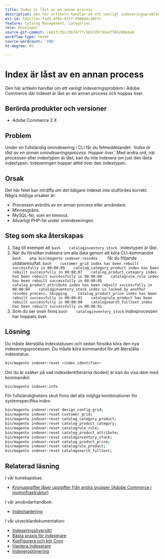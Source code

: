 ```yaml
---
title: Index är låst av en annan process
description: Den här artikeln handlar om ett vanligt indexeringsproblem i Adobe Commerce där indexet är låst av en annan process och hoppas över.
exl-id: 542c714c-fad5-4f0e-9757-d90044c36bfc
feature: Catalog Management, Categories
role: Developer
source-git-commit: ce81fc35cc5b7477fc5b3cd5f36a4ff65280e6a0
workflow-type: tm+mt
source-wordcount: '298'
ht-degree: 0%

---
```


# Index är låst av en annan process

Den här artikeln handlar om ett vanligt indexeringsproblem i Adobe Commerce där indexet är låst av en annan process och hoppas över.

## Berörda produkter och versioner

* Adobe Commerce 2.X

## Problem

Under en fullständig omindexering i CLI får du felmeddelandet: *&#39;Index är låst av en annan omindexeringsprocess. Hoppar över.&#39;* Med andra ord, när processen eller indextypen är låst, kan du inte indexera om just den låsta indextypen. Indexeringen hoppar alltid över den indextypen.

## Orsak

Det här felet kan inträffa om det tidigare indexet inte slutfördes korrekt. Några möjliga orsaker är:

* Processen avbröts av en annan process eller användare.
* Minnesgräns.
* MySQL-fel, som en timeout.
* Allvarligt PHP-fel under omindexeringen.

## Steg som ska återskapas

1. Säg till exempel att    ```bash    cataloginventory_stock ```    indextypen är låst.
1. När du försöker indexera om alla data genom att köra CLI-kommandot    ```bash    php bin/magento indexer:reindex    ``` får du följande utdataresultat:    ```bash    customer_grid index has been rebuilt successfully in 00:00:09    catalog_category_product index has been rebuilt successfully in 00:00:07    catalog_product_category index has been rebuilt successfully in 00:00:00    catalogrule_rule index has been rebuilt successfully in 00:00:05    catalog_product_attribute index has been rebuilt successfully in 00:00:04    cataloginventory_stock index is locked by another reindex process. Skipping.    catalog_product_price index has been rebuilt successfully in 00:00:01    catalogrule_product has been rebuilt successfully in 00:00:00    catalogsearch_fulltext index has been rebuilt successfully in 00:00:01    ```
1. Som du ser ovan finns    ```bash    cataloginventory_stock```    indexprocessen har hoppats över.


## Lösning

Du måste återställa indexstatusen och sedan försöka köra den nya indexeringsprocessen. Du måste köra kommandot för att återställa indexstatus:

```bash
bin/magento indexer:reset <index identifier>
```

Om du är osäker på vad indexidentifierarna (koden) är kan du visa dem med kommandot:

```bash
bin/magento indexer:info
```

För fullständighetens skull finns det alla möjliga kombinationer för systemspecifika index:

```bash
bin/magento indexer:reset design_config_grid;
bin/magento indexer:reset customer_grid;
bin/magento indexer:reset catalog_category_product;
bin/magento indexer:reset catalog_product_category;
bin/magento indexer:reset catalogrule_rule;
bin/magento indexer:reset catalog_product_attribute;
bin/magento indexer:reset cataloginventory_stock;
bin/magento indexer:reset catalog_product_price;
bin/magento indexer:reset catalogrule_product;
bin/magento indexer:reset catalogsearch_fulltext;
```


## Relaterad läsning

I vår kunskapsbas:

* [Kronuppgifter låser uppgifter från andra grupper (Adobe Commerce i molninfrastruktur)](/help/troubleshooting/miscellaneous/cron-tasks-lock-tasks-from-other-groups.md)

I vår användarhandbok:

* [Indexhantering](https://docs.magento.com/user-guide/system/index-management.html?itm_source=merchdocs&amp;itm_medium=search_page&amp;itm_campaign=federated_search&amp;itm_term=reindexing)

I vår utvecklardokumentation:

* [Indexeringsöversikt](https://devdocs.magento.com/guides/v2.3/extension-dev-guide/indexing.html)
* [Bästa praxis för indexerare](https://devdocs.magento.com/guides/v2.3/performance-best-practices/configuration.html#indexers)
* [Konfigurera och kör Cron](https://devdocs.magento.com/guides/v2.3/config-guide/cli/config-cli-subcommands-cron.html)
* [Hantera indexerare](https://devdocs.magento.com/guides/v2.3/config-guide/cli/config-cli-subcommands-index.html)
* [Indexeroptimering](https://devdocs.magento.com/guides/v2.3/extension-dev-guide/indexer-batch.html)
